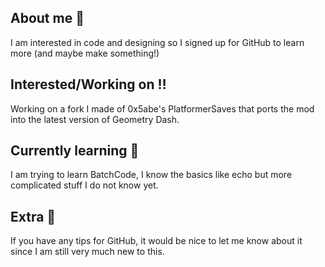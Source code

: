 ## About me 🔎
I am interested in code and designing so I signed up for GitHub to learn more (and maybe make something!)

## Interested/Working on ‼️
Working on a fork I made of 0x5abe's PlatformerSaves that ports the mod into the latest version of Geometry Dash.

## Currently learning 🏫
I am trying to learn BatchCode, I know the basics like echo but more complicated stuff I do not know yet.

## Extra 🎁
If you have any tips for GitHub, it would be nice to let me know about it since I am still very much new to this.

<!--
**IamkeeDEV/IamkeeDEV** is a ✨ _special_ ✨ repository because its `README.md` (this file) appears on your GitHub profile.

Here are some ideas to get you started:

- 🔭 I’m currently working on ...
- 🌱 I’m currently learning ...
- 👯 I’m looking to collaborate on ...
- 🤔 I’m looking for help with ...
- 💬 Ask me about ...
- 📫 How to reach me: ...
- 😄 Pronouns: ...
- ⚡ Fun fact: ...
-->
